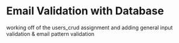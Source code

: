# Email Validation with Database
working off of the users_crud assignment and adding general input validation & email pattern validation

